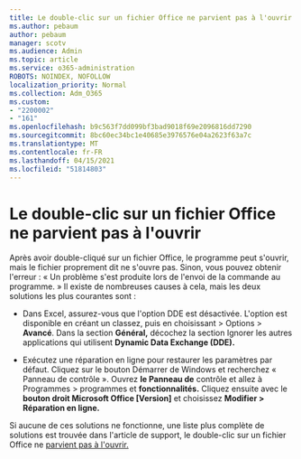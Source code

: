 ```yaml
---
title: Le double-clic sur un fichier Office ne parvient pas à l'ouvrir
ms.author: pebaum
author: pebaum
manager: scotv
ms.audience: Admin
ms.topic: article
ms.service: o365-administration
ROBOTS: NOINDEX, NOFOLLOW
localization_priority: Normal
ms.collection: Adm_O365
ms.custom:
- "2200002"
- "161"
ms.openlocfilehash: b9c563f7dd099bf3bad9018f69e2096816dd7290
ms.sourcegitcommit: 8bc60ec34bc1e40685e3976576e04a2623f63a7c
ms.translationtype: MT
ms.contentlocale: fr-FR
ms.lasthandoff: 04/15/2021
ms.locfileid: "51814803"
---
```

# <a name="double-clicking-an-office-file-fails-to-open-it"></a>Le double-clic sur un fichier Office ne parvient pas à l'ouvrir

Après avoir double-cliqué sur un fichier Office, le programme peut s'ouvrir, mais le fichier proprement dit ne s'ouvre pas. Sinon, vous pouvez obtenir l'erreur : « Un problème s'est produite lors de l'envoi de la commande au programme. » Il existe de nombreuses causes à cela, mais les deux solutions les plus courantes sont :

- Dans Excel, assurez-vous que l'option DDE est désactivée. L'option est disponible en créant un classez, puis en choisissant > Options > **Avancé**. Dans la section **Général,** décochez la section Ignorer les autres applications qui utilisent **Dynamic Data Exchange (DDE).**

- Exécutez une réparation en ligne pour restaurer les paramètres par défaut. Cliquez sur le bouton Démarrer de Windows et recherchez « Panneau de contrôle ». Ouvrez **le Panneau de** contrôle et allez à Programmes > programmes et **fonctionnalités.** Cliquez ensuite avec le **bouton droit Microsoft Office [Version]** et choisissez **Modifier > Réparation en ligne.**

Si aucune de ces solutions ne fonctionne, une liste plus complète de solutions est trouvée dans l'article de support, le double-clic sur un fichier Office ne [parvient pas à l'ouvrir.](https://support.office.com/article/Double-clicking-an-Office-file-fails-to-open-it-1e9c0ad9-34c8-4440-a42e-d30186b29ed6)
